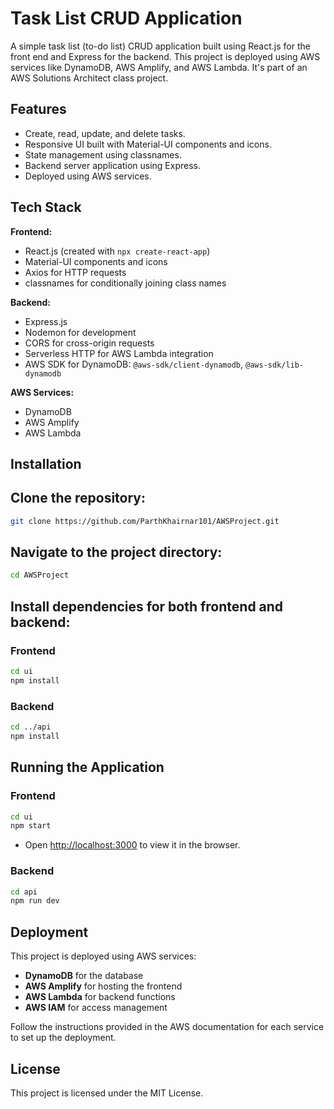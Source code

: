 # Task List CRUD Application

A simple task list (to-do list) CRUD application built using React.js for the front end and Express for the backend. This project is deployed using AWS services like DynamoDB, AWS Amplify, and AWS Lambda. It's part of an AWS Solutions Architect class project.

## Features

- Create, read, update, and delete tasks.
- Responsive UI built with Material-UI components and icons.
- State management using classnames.
- Backend server application using Express.
- Deployed using AWS services.

## Tech Stack

**Frontend:**
- React.js (created with `npx create-react-app`)
- Material-UI components and icons
- Axios for HTTP requests
- classnames for conditionally joining class names

**Backend:**
- Express.js
- Nodemon for development
- CORS for cross-origin requests
- Serverless HTTP for AWS Lambda integration
- AWS SDK for DynamoDB: `@aws-sdk/client-dynamodb`, `@aws-sdk/lib-dynamodb`

**AWS Services:**
- DynamoDB
- AWS Amplify
- AWS Lambda

## Installation

## Clone the repository:

```bash
git clone https://github.com/ParthKhairnar101/AWSProject.git
```

## Navigate to the project directory:

```bash
cd AWSProject
```

## Install dependencies for both frontend and backend:

### Frontend

```bash
cd ui
npm install
```

### Backend

```bash
cd ../api
npm install
```

## Running the Application

### Frontend

```bash
cd ui
npm start
```

- Open [http://localhost:3000](http://localhost:3000) to view it in the browser.

### Backend

```bash
cd api
npm run dev
```

## Deployment

This project is deployed using AWS services:

- **DynamoDB** for the database
- **AWS Amplify** for hosting the frontend
- **AWS Lambda** for backend functions
- **AWS IAM** for access management

Follow the instructions provided in the AWS documentation for each service to set up the deployment.

## License

This project is licensed under the MIT License.
